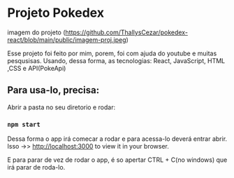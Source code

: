 # Projeto Pokedex

imagem do projeto
(https://github.com/ThallysCezar/pokedex-react/blob/main/public/imagem-proj.jpeg)


Esse projeto foi feito por mim, porem, foi com ajuda do youtube e muitas pesqusisas. Usando, dessa forma, as tecnologias: React, JavaScript, HTML ,CSS e API(PokeApi)

## Para usa-lo, precisa:

Abrir a pasta no seu diretorio e rodar: 

### `npm start`

Dessa forma o app irá comecar a rodar e para acessa-lo deverá entrar abrir.\
Isso ->> [http://localhost:3000](http://localhost:3000) to view it in your browser.

E para parar de vez de rodar o app, é so apertar CTRL + C(no windows) que irá parar de roda-lo.

